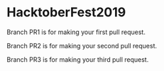 # HacktoberFest2019

Branch PR1 is for making your first pull request.

Branch PR2 is for making your second pull request.

Branch PR3 is for making your third pull request.
